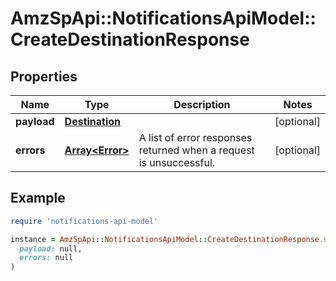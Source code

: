# AmzSpApi::NotificationsApiModel::CreateDestinationResponse

## Properties

| Name | Type | Description | Notes |
| ---- | ---- | ----------- | ----- |
| **payload** | [**Destination**](Destination.md) |  | [optional] |
| **errors** | [**Array&lt;Error&gt;**](Error.md) | A list of error responses returned when a request is unsuccessful. | [optional] |

## Example

```ruby
require 'notifications-api-model'

instance = AmzSpApi::NotificationsApiModel::CreateDestinationResponse.new(
  payload: null,
  errors: null
)
```

